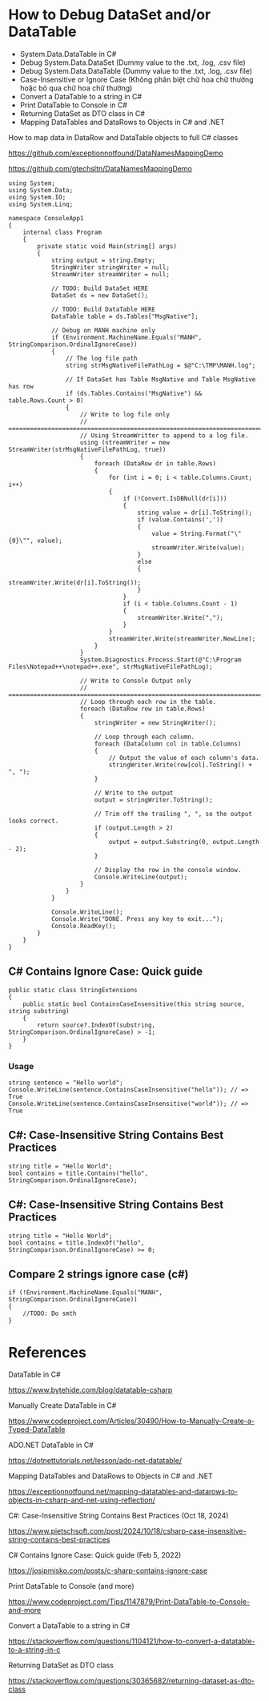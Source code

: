 # How to Debug DataSet and/or DataTable
+ System.Data.DataTable in C#
+ Debug System.Data.DataSet (Dummy value to the .txt, .log, .csv file)
+ Debug System.Data.DataTable (Dummy value to the .txt, .log, .csv file)
+ Case-Insensitive or Ignore Case (Không phân biệt chữ hoa chữ thường hoặc bỏ qua chữ hoa chữ thường)
+ Convert a DataTable to a string in C#
+ Print DataTable to Console in C#
+ Returning DataSet as DTO class in C#
+ Mapping DataTables and DataRows to Objects in C# and .NET

How to map data in DataRow and DataTable objects to full C# classes

https://github.com/exceptionnotfound/DataNamesMappingDemo

https://github.com/gtechsltn/DataNamesMappingDemo

```
using System;
using System.Data;
using System.IO;
using System.Linq;

namespace ConsoleApp1
{
    internal class Program
    {
        private static void Main(string[] args)
        {
            string output = string.Empty;
            StringWriter stringWriter = null;
            StreamWriter streamWriter = null;

            // TODO: Build DataSet HERE
            DataSet ds = new DataSet();

            // TODO: Build DataTable HERE
            DataTable table = ds.Tables["MsgNative"];

            // Debug on MANH machine only
            if (Environment.MachineName.Equals("MANH", StringComparison.OrdinalIgnoreCase))
            {
                // The log file path
                string strMsgNativeFilePathLog = $@"C:\TMP\MANH.log";

                // If DataSet has Table MsgNative and Table MsgNative has row
                if (ds.Tables.Contains("MsgNative") && table.Rows.Count > 0)
                {
                    // Write to log file only
                    // ====================================================================================================
                    // Using StreamWritter to append to a log file.
                    using (streamWriter = new StreamWriter(strMsgNativeFilePathLog, true))
                    {
                        foreach (DataRow dr in table.Rows)
                        {
                            for (int i = 0; i < table.Columns.Count; i++)
                            {
                                if (!Convert.IsDBNull(dr[i]))
                                {
                                    string value = dr[i].ToString();
                                    if (value.Contains(','))
                                    {
                                        value = String.Format("\"{0}\"", value);
                                        streamWriter.Write(value);
                                    }
                                    else
                                    {
                                        streamWriter.Write(dr[i].ToString());
                                    }
                                }
                                if (i < table.Columns.Count - 1)
                                {
                                    streamWriter.Write(",");
                                }
                            }
                            streamWriter.Write(streamWriter.NewLine);
                        }
                    }
                    System.Diagnostics.Process.Start(@"C:\Program Files\Notepad++\notepad++.exe", strMsgNativeFilePathLog);

                    // Write to Console Output only
                    // ====================================================================================================
                    // Loop through each row in the table.
                    foreach (DataRow row in table.Rows)
                    {
                        stringWriter = new StringWriter();

                        // Loop through each column.
                        foreach (DataColumn col in table.Columns)
                        {
                            // Output the value of each column's data.
                            stringWriter.Write(row[col].ToString() + ", ");
                        }

                        // Write to the output
                        output = stringWriter.ToString();

                        // Trim off the trailing ", ", so the output looks correct.
                        if (output.Length > 2)
                        {
                            output = output.Substring(0, output.Length - 2);
                        }

                        // Display the row in the console window.
                        Console.WriteLine(output);
                    }
                }
            }

            Console.WriteLine();
            Console.Write("DONE. Press any key to exit...");
            Console.ReadKey();
        }
    }
}
```

## C# Contains Ignore Case: Quick guide
```
public static class StringExtensions
{
    public static bool ContainsCaseInsensitive(this string source, string substring)
    {
        return source?.IndexOf(substring, StringComparison.OrdinalIgnoreCase) > -1;
    }
}
```

### Usage
```
string sentence = "Hello world";
Console.WriteLine(sentence.ContainsCaseInsensitive("hello")); // => True
Console.WriteLine(sentence.ContainsCaseInsensitive("world")); // => True
```

## C#: Case-Insensitive String Contains Best Practices
```
string title = "Hello World";
bool contains = title.Contains("hello", StringComparison.OrdinalIgnoreCase);
```

## C#: Case-Insensitive String Contains Best Practices
```
string title = "Hello World";
bool contains = title.IndexOf("hello", StringComparison.OrdinalIgnoreCase) >= 0;
```

## Compare 2 strings ignore case (c#)
```
if (!Environment.MachineName.Equals("MANH", StringComparison.OrdinalIgnoreCase))
{
    //TODO: Do smth
}
```

# References

DataTable in C#

https://www.bytehide.com/blog/datatable-csharp

Manually Create DataTable in C#

https://www.codeproject.com/Articles/30490/How-to-Manually-Create-a-Typed-DataTable

ADO.NET DataTable in C#

https://dotnettutorials.net/lesson/ado-net-datatable/

Mapping DataTables and DataRows to Objects in C# and .NET

https://exceptionnotfound.net/mapping-datatables-and-datarows-to-objects-in-csharp-and-net-using-reflection/

C#: Case-Insensitive String Contains Best Practices (Oct 18, 2024)

https://www.pietschsoft.com/post/2024/10/18/csharp-case-insensitive-string-contains-best-practices

C# Contains Ignore Case: Quick guide (Feb 5, 2022)

https://josipmisko.com/posts/c-sharp-contains-ignore-case

Print DataTable to Console (and more)

https://www.codeproject.com/Tips/1147879/Print-DataTable-to-Console-and-more

Convert a DataTable to a string in C#

https://stackoverflow.com/questions/1104121/how-to-convert-a-datatable-to-a-string-in-c

Returning DataSet as DTO class

https://stackoverflow.com/questions/30365682/returning-dataset-as-dto-class

